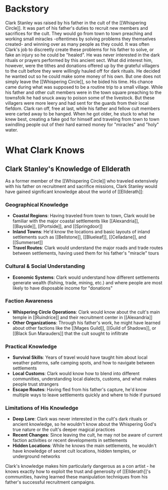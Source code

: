 # Backstory

Clark Stanley was raised by his father in the cult of the [[Whispering Circle]]. It was part of his father's duties to recruit new members and sacrifices for the cult. They would go from town to town preaching and working small miracles -oftentimes by solving problems they themselves created- and winning over as many people as they could. It was often Clark's job to discreetly create these problems for his father to solve, or fake an injury so he could be "healed". He was never interested in the dark rituals or prayers performed by this ancient sect.
What did interest him, however, were the tithes and donations offered up by the grateful villagers to the cult before they were willingly hauled off for dark rituals. He decided he wanted out so he could make some money of his own. But one does not simply leave the [[Whispering Circle]], so he bided his time. His chance came during what was supposed to be a routine trip to a small village. While his father and other cult members were in the town square preaching to the townsfolk he had snuck away to poison some of the livestock. But these villagers were more leery and had sent for the guards from their local fiefdom. Clark ran off, free at last, while his father and fellow cult members were carted away to be hanged. When he got older, he stuck to what he knew best, creating a fake god for himself and traveling from town to town swindling people out of their hard earned money for "miracles" and "holy" water.

# What Clark Knows

## Clark Stanley's Knowledge of Ellderath

As a former member of the [[Whispering Circle]] who traveled extensively with his father on recruitment and sacrifice missions, Clark Stanley would have gained significant knowledge about the world of [[Ellderath]]:

### **Geographical Knowledge**

- **Coastal Regions**: Having traveled from town to town, Clark would be familiar with the major coastal settlements like [[Alexandria]], [[Bayside]], [[Portside]], and [[Springdoor]]
- **Inland Towns**: He'd know the locations and basic layouts of inland settlements such as [[Bellstone]], [[Blueleaf]], [[Celladane]], and [[Summerset]]
- **Travel Routes**: Clark would understand the major roads and trade routes between settlements, having used them for his father's "miracle" tours

### **Cultural & Social Understanding**

- **Economic Systems**: Clark would understand how different settlements generate wealth (fishing, trade, mining, etc.) and where people are most likely to have disposable income for "donations"

### **Faction Awareness**

- **Whispering Circle Operations**: Clark would know about the cult's main temple in [[Ruindrice]] and their recruitment center in [[Alexandria]]
- **Other Organizations**: Through his father's work, he might have learned about other factions like the [[Mages Guild]], [[Guild of Shadows]], or [[Black Sun Marauders]] that the cult sought to infiltrate

### **Practical Knowledge**

- **Survival Skills**: Years of travel would have taught him about local weather patterns, safe camping spots, and how to navigate between settlements
- **Local Customs**: Clark would know how to blend into different communities, understanding local dialects, customs, and what makes people trust strangers
- **Escape Routes**: Having fled from his father's capture, he'd know multiple ways to leave settlements quickly and where to hide if pursued

### **Limitations of His Knowledge**

- **Deep Lore**: Clark was never interested in the cult's dark rituals or ancient knowledge, so he wouldn't know about the Whispering God's true nature or the cult's deeper magical practices
- **Recent Changes**: Since leaving the cult, he may not be aware of current faction activities or recent developments in settlements
- **Hidden Locations**: While he knows the main settlements, he wouldn't have knowledge of secret cult locations, hidden temples, or underground networks

Clark's knowledge makes him particularly dangerous as a con artist - he knows exactly how to exploit the trust and generosity of [[Ellderath]]'s communities, having learned these manipulation techniques from his father's successful recruitment campaigns.
